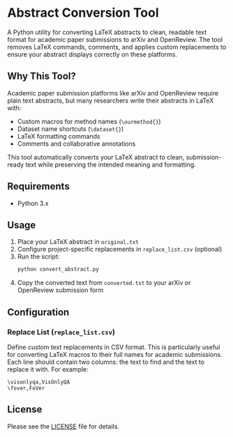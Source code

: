 # Abstract Conversion Tool

A Python utility for converting LaTeX abstracts to clean, readable text format for academic paper submissions to arXiv and OpenReview. The tool removes LaTeX commands, comments, and applies custom replacements to ensure your abstract displays correctly on these platforms.

## Why This Tool?

Academic paper submission platforms like arXiv and OpenReview require plain text abstracts, but many researchers write their abstracts in LaTeX with:
- Custom macros for method names (`\ourmethod{}`)
- Dataset name shortcuts (`\dataset{}`)
- LaTeX formatting commands
- Comments and collaborative annotations

This tool automatically converts your LaTeX abstract to clean, submission-ready text while preserving the intended meaning and formatting.

## Requirements

- Python 3.x

## Usage

1. Place your LaTeX abstract in `original.txt`
2. Configure project-specific replacements in `replace_list.csv` (optional)
3. Run the script:
   ```bash
   python convert_abstract.py
   ```
4. Copy the converted text from `converted.txt` to your arXiv or OpenReview submission form

## Configuration

### Replace List (`replace_list.csv`)

Define custom text replacements in CSV format. This is particularly useful for converting LaTeX macros to their full names for academic submissions. Each line should contain two columns: the text to find and the text to replace it with. For example:

```csv
\visonlyqa,VisOnlyQA
\fover,FoVer
```

## License

Please see the [LICENSE](LICENSE) file for details.
